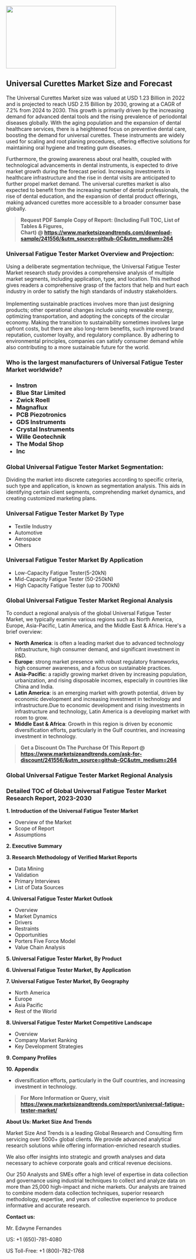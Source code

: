 <p><img class="alignnone size-medium wp-image-20088" src="https://ffe5etoiles.com/wp-content/uploads/2024/12/MST1-300x171.png" alt="" width="300" height="171" /></p><h2>Universal Curettes Market Size and Forecast</h2><p>The Universal Curettes Market size was valued at USD 1.23 Billion in 2022 and is projected to reach USD 2.15 Billion by 2030, growing at a CAGR of 7.2% from 2024 to 2030. This growth is primarily driven by the increasing demand for advanced dental tools and the rising prevalence of periodontal diseases globally. With the aging population and the expansion of dental healthcare services, there is a heightened focus on preventive dental care, boosting the demand for universal curettes. These instruments are widely used for scaling and root planing procedures, offering effective solutions for maintaining oral hygiene and treating gum diseases.</p><p>Furthermore, the growing awareness about oral health, coupled with technological advancements in dental instruments, is expected to drive market growth during the forecast period. Increasing investments in healthcare infrastructure and the rise in dental visits are anticipated to further propel market demand. The universal curettes market is also expected to benefit from the increasing number of dental professionals, the rise of dental education, and the expansion of dental product offerings, making advanced curettes more accessible to a broader consumer base globally.</p></p><blockquote id="" class=""><strong>Request PDF Sample Copy of Report: (Including Full TOC, List of Tables &amp; Figures, Chart)&nbsp;@&nbsp;<strong><a href="https://www.marketsizeandtrends.com/download-sample/241556/&utm_source=github-GC&utm_medium=264" target="_blank">https://www.marketsizeandtrends.com/download-sample/241556/&utm_source=github-GC&utm_medium=264</a></strong></strong></blockquote><h3 id="" class="">Universal Fatigue Tester Market&nbsp;Overview and Projection:</h3><p id="" class="">Using a deliberate segmentation technique, the Universal Fatigue Tester Market research study provides a comprehensive analysis of multiple market segments, including application, type, and location. This method gives readers a comprehensive grasp of the factors that help and hurt each industry in order to satisfy the high standards of industry stakeholders. <br /> <br />Implementing sustainable practices involves more than just designing products; other operational changes include using renewable energy, optimizing transportation, and adopting the concepts of the circular economy. Making the transition to sustainability sometimes involves large upfront costs, but there are also long-term benefits, such improved brand reputation, customer loyalty, and regulatory compliance. By adhering to environmental principles, companies can satisfy consumer demand while also contributing to a more sustainable future for the world.</p><h3 id="" class="">Who is the largest manufacturers of&nbsp;Universal Fatigue Tester Market worldwide?</h3><h3 class=""><p><ul><li>Instron </li><li> Blue Star Limited </li><li> Zwick Roell </li><li> Magnaflux </li><li> PCB Piezotronics </li><li> GDS Instruments </li><li> Crystal Instruments </li><li> Wille Geotechnik </li><li> The Modal Shop </li><li> Inc</li></ul></p></h3><h3 id="" class="">Global&nbsp;Universal Fatigue Tester Market Segmentation:</h3><p id="" class="">Dividing the market into discrete categories according to specific criteria, such type and application, is known as segmentation analysis. This aids in identifying certain client segments, comprehending market dynamics, and creating customized marketing plans.</p><h3 id="" class="">Universal Fatigue Tester Market&nbsp;By Type</h3><p><p><ul><li>Textile Industry</li><li> Automotive</li><li> Aerospace</li><li> Others</p></li></ul></p></p><h3 id="" class="">Universal Fatigue Tester Market&nbsp;By Application</h3><p class=""><p><ul><li>Low-Capacity Fatigue Tester(5-20kN)</li><li> Mid-Capacity Fatigue Tester (50-250kN)</li><li> High Capacity Fatigue Tester (up to 700kN)</li></ul></p></p><h3 id="" class="">Global Universal Fatigue Tester Market Regional Analysis</h3><p id="" class="">To conduct a regional analysis of the global Universal Fatigue Tester Market, we typically examine various regions such as North America, Europe, Asia-Pacific, Latin America, and the Middle East &amp; Africa. Here's a brief overview:</p><ul><li><strong>North America</strong>: is often a leading market due to advanced technology infrastructure, high consumer demand, and significant investment in R&amp;D.</li><li><strong>Europe</strong>: strong market presence with robust regulatory frameworks, high consumer awareness, and a focus on sustainable practices.</li><li><strong>Asia-Pacific</strong>: a rapidly growing market driven by increasing population, urbanization, and rising disposable incomes, especially in countries like China and India.</li><li><strong>Latin America</strong>: is an emerging market with growth potential, driven by economic development and increasing investment in technology and infrastructure.Due to economic development and rising investments in infrastructure and technology, Latin America is a developing market with room to grow.</li><li><strong>Middle East &amp; Africa</strong>: Growth in this region is driven by economic diversification efforts, particularly in the Gulf countries, and increasing investment in technology.</li></ul><blockquote id="" class=""><strong>Get a Discount On The Purchase Of This Report @ <strong><a href="https://www.marketsizeandtrends.com/ask-for-discount/241556/&utm_source=github-GC&utm_medium=264" target="_blank">https://www.marketsizeandtrends.com/ask-for-discount/241556/&utm_source=github-GC&utm_medium=264</a></strong></strong></blockquote><h3 id="" class="">Global Universal Fatigue Tester Market Regional Analysis</h3><h3 id="" class="">Detailed TOC of Global Universal Fatigue Tester Market Research Report, 2023-2030</h3><p id="" class=""><strong>1. Introduction of the Universal Fatigue Tester Market</strong></p><ul><li>Overview of the Market</li><li>Scope of Report</li><li>Assumptions</li></ul><p id="" class=""><strong>2. Executive Summary</strong></p><p id="" class=""><strong>3. Research Methodology of Verified Market Reports</strong></p><ul><li>Data Mining</li><li>Validation</li><li>Primary Interviews</li><li>List of Data Sources</li></ul><p id="" class=""><strong>4. Universal Fatigue Tester Market Outlook</strong></p><ul><li>Overview</li><li>Market Dynamics</li><li>Drivers</li><li>Restraints</li><li>Opportunities</li><li>Porters Five Force Model</li><li>Value Chain Analysis</li></ul><p id="" class=""><strong>5. Universal Fatigue Tester Market, By Product</strong></p><p id="" class=""><strong>6. Universal Fatigue Tester Market, By Application</strong></p><p id="" class=""><strong>7. Universal Fatigue Tester Market, By Geography</strong></p><ul><li>North America</li><li>Europe</li><li>Asia Pacific</li><li>Rest of the World</li></ul><p id="" class=""><strong>8. Universal Fatigue Tester Market Competitive Landscape</strong></p><ul><li>Overview</li><li>Company Market Ranking</li><li>Key Development Strategies</li></ul><p id="" class=""><strong>9. Company Profiles</strong></p><p id="" class=""><strong>10. Appendix</strong></p><ul><li>diversification efforts, particularly in the Gulf countries, and increasing investment in technology.</li></ul><blockquote id="" class=""><strong>For More Information or Query, visit <strong><strong><a href="https://www.marketsizeandtrends.com/report/universal-fatigue-tester-market/" target="_blank">https://www.marketsizeandtrends.com/report/universal-fatigue-tester-market/</a></strong></strong></strong></blockquote><p id="" class=""><strong>About Us: Market Size And Trends</strong></p><p id="" class="">Market Size And Trends is a leading Global Research and Consulting firm servicing over 5000+ global clients. We provide advanced analytical research solutions while offering information-enriched research studies.</p><p id="" class="">We also offer insights into strategic and growth analyses and data necessary to achieve corporate goals and critical revenue decisions.</p><p id="" class="">Our 250 Analysts and SMEs offer a high level of expertise in data collection and governance using industrial techniques to collect and analyze data on more than 25,000 high-impact and niche markets. Our analysts are trained to combine modern data collection techniques, superior research methodology, expertise, and years of collective experience to produce informative and accurate research.</p><p id="" class=""><strong>Contact us:</strong></p><p id="" class="">Mr. Edwyne Fernandes</p><p id="" class="">US: +1 (650)-781-4080</p><p id="" class="">US Toll-Free: +1 (800)-782-1768</p>
